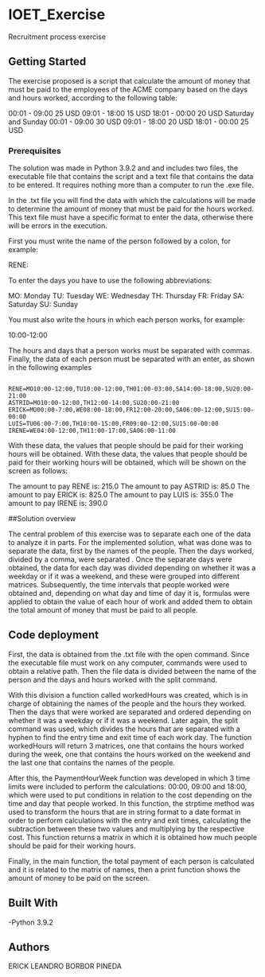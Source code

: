 # IOET_Exercise
Recruitment process exercise


## Getting Started

The exercise proposed is a script that calculate the amount of money that must be paid to the employees of the ACME company based on the days and hours worked, according to the following table:

00:01 - 09:00 25 USD
09:01 - 18:00 15 USD
18:01 - 00:00 20 USD
Saturday and Sunday
00:01 - 09:00 30 USD
09:01 - 18:00 20 USD
18:01 - 00:00 25 USD


### Prerequisites

The solution was made in Python 3.9.2 and and includes two files, the executable file that contains the script and a text file that contains the data to be entered. It requires nothing more than a computer to run the .exe file.

In the .txt file you will find the data with which the calculations will be made to determine the amount of money that must be paid for the hours worked. This text file must have a specific format to enter the data, otherwise there will be errors in the execution.

First you must write the name of the person followed by a colon, for example:

RENE:

To enter the days you have to use the following abbreviations:

MO: Monday
TU: Tuesday
WE: Wednesday
TH: Thursday
FR: Friday
SA: Saturday
SU: Sunday


You must also write the hours in which each person works, for example:

10:00-12:00

The hours and days that a person works must be separated with commas. Finally, the data of each person must be separated with an enter, as shown in the following examples

```

RENE=MO10:00-12:00,TU10:00-12:00,TH01:00-03:00,SA14:00-18:00,SU20:00-21:00
ASTRID=MO10:00-12:00,TH12:00-14:00,SU20:00-21:00
ERICK=MO00:00-7:00,WE08:00-18:00,FR12:00-20:00,SA06:00-12:00,SU15:00-00:00
LUIS=TU06:00-7:00,TH10:00-15:00,FR09:00-12:00,SU15:00-00:00
IRENE=WE04:00-12:00,TH11:00-17:00,SA06:00-11:00

```
With these data, the values that people should be paid for their working hours will be obtained. With these data, the values that people should be paid for their working hours will be obtained, which will be shown on the screen as follows:

The amount to pay RENE is: 215.0
The amount to pay ASTRID is: 85.0
The amount to pay ERICK is: 825.0
The amount to pay LUIS is: 355.0
The amount to pay IRENE is: 390.0


##Solution overview

The central problem of this exercise was to separate each one of the data to analyze it in parts. For the implemented solution, what was done was to separate the data, first by the names of the people. Then the days worked, divided by a comma, were separated . Once the separate days were obtained, the data for each day was divided depending on whether it was a weekday or if it was a weekend, and these were grouped into different matrices. Subsequently, the time intervals that people worked were obtained and, depending on what day and time of day it is, formulas were applied to obtain the value of each hour of work and added them to obtain the total amount of money that must be paid to all people.

## Code deployment

First, the data is obtained from the .txt file with the open command. Since the executable file must work on any computer, commands were used to obtain a relative path. Then the file data is divided between the name of the person and the days and hours worked with the split command.

With this division a function called workedHours was created, which is in charge of obtaining the names of the people and the hours they worked. Then the days that were worked are separated and ordered depending on whether it was a weekday or if it was a weekend. Later again, the split command was used, which divides the hours that are separated with a hyphen to find the entry time and exit time of each work day. The function workedHours will return 3 matrices, one that contains the hours worked during the week, one that contains the hours worked on the weekend and the last one that contains the names of the people.

After this, the PaymentHourWeek function was developed in which 3 time limits were included to perform the calculations: 00:00, 09:00 and 18:00, which were used to put conditions in relation to the cost depending on the time and day that people worked. In this function, the strptime method was used to transform the hours that are in string format to a date format in order to perform calculations with the entry and exit times, calculating the subtraction between these two values and multiplying by the respective cost. This function returns a matrix in which it is obtained how much people should be paid for their working hours.

Finally, in the main function, the total payment of each person is calculated and it is related to the matrix of names, then a print function shows the amount of money to be paid on the screen.



## Built With

-Python 3.9.2

## Authors

ERICK LEANDRO BORBOR PINEDA

